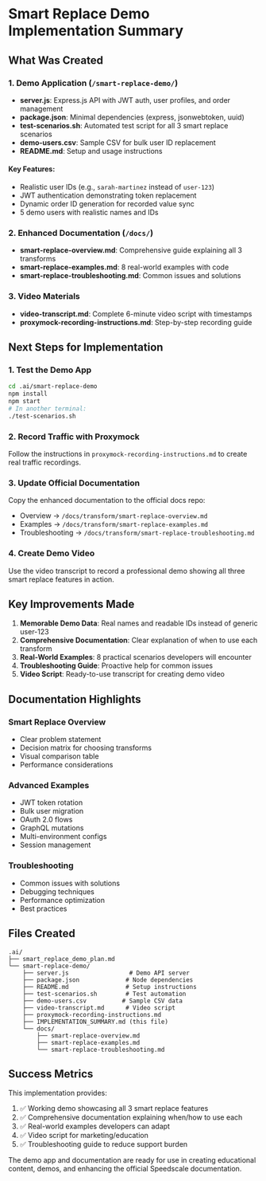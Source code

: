 # Smart Replace Demo Implementation Summary

## What Was Created

### 1. Demo Application (`/smart-replace-demo/`)
- **server.js**: Express.js API with JWT auth, user profiles, and order management
- **package.json**: Minimal dependencies (express, jsonwebtoken, uuid)
- **test-scenarios.sh**: Automated test script for all 3 smart replace scenarios
- **demo-users.csv**: Sample CSV for bulk user ID replacement
- **README.md**: Setup and usage instructions

#### Key Features:
- Realistic user IDs (e.g., `sarah-martinez` instead of `user-123`)
- JWT authentication demonstrating token replacement
- Dynamic order ID generation for recorded value sync
- 5 demo users with realistic names and IDs

### 2. Enhanced Documentation (`/docs/`)
- **smart-replace-overview.md**: Comprehensive guide explaining all 3 transforms
- **smart-replace-examples.md**: 8 real-world examples with code
- **smart-replace-troubleshooting.md**: Common issues and solutions

### 3. Video Materials
- **video-transcript.md**: Complete 6-minute video script with timestamps
- **proxymock-recording-instructions.md**: Step-by-step recording guide

## Next Steps for Implementation

### 1. Test the Demo App
```bash
cd .ai/smart-replace-demo
npm install
npm start
# In another terminal:
./test-scenarios.sh
```

### 2. Record Traffic with Proxymock
Follow the instructions in `proxymock-recording-instructions.md` to create real traffic recordings.

### 3. Update Official Documentation
Copy the enhanced documentation to the official docs repo:
- Overview → `/docs/transform/smart-replace-overview.md`
- Examples → `/docs/transform/smart-replace-examples.md`
- Troubleshooting → `/docs/transform/smart-replace-troubleshooting.md`

### 4. Create Demo Video
Use the video transcript to record a professional demo showing all three smart replace features in action.

## Key Improvements Made

1. **Memorable Demo Data**: Real names and readable IDs instead of generic user-123
2. **Comprehensive Documentation**: Clear explanation of when to use each transform
3. **Real-World Examples**: 8 practical scenarios developers will encounter
4. **Troubleshooting Guide**: Proactive help for common issues
5. **Video Script**: Ready-to-use transcript for creating demo video

## Documentation Highlights

### Smart Replace Overview
- Clear problem statement
- Decision matrix for choosing transforms
- Visual comparison table
- Performance considerations

### Advanced Examples
- JWT token rotation
- Bulk user migration
- OAuth 2.0 flows
- GraphQL mutations
- Multi-environment configs
- Session management

### Troubleshooting
- Common issues with solutions
- Debugging techniques
- Performance optimization
- Best practices

## Files Created

```
.ai/
├── smart_replace_demo_plan.md
└── smart-replace-demo/
    ├── server.js                 # Demo API server
    ├── package.json             # Node dependencies
    ├── README.md                # Setup instructions
    ├── test-scenarios.sh        # Test automation
    ├── demo-users.csv          # Sample CSV data
    ├── video-transcript.md      # Video script
    ├── proxymock-recording-instructions.md
    ├── IMPLEMENTATION_SUMMARY.md (this file)
    └── docs/
        ├── smart-replace-overview.md
        ├── smart-replace-examples.md
        └── smart-replace-troubleshooting.md
```

## Success Metrics

This implementation provides:
1. ✅ Working demo showcasing all 3 smart replace features
2. ✅ Comprehensive documentation explaining when/how to use each
3. ✅ Real-world examples developers can adapt
4. ✅ Video script for marketing/education
5. ✅ Troubleshooting guide to reduce support burden

The demo app and documentation are ready for use in creating educational content, demos, and enhancing the official Speedscale documentation.